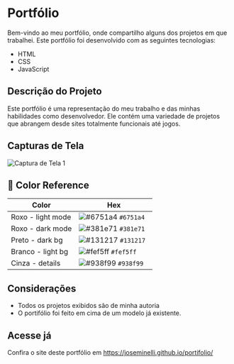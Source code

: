 # Portfólio

Bem-vindo ao meu portfólio, onde compartilho alguns dos projetos em que trabalhei. Este portfólio foi desenvolvido com as seguintes tecnologias:

- HTML
- CSS
- JavaScript

## Descrição do Projeto

Este portfólio é uma representação do meu trabalho e das minhas habilidades como desenvolvedor. Ele contém uma variedade de projetos que abrangem desde sites totalmente funcionais até jogos.

## Capturas de Tela

![Captura de Tela 1](https://media.discordapp.net/attachments/933499827638124575/1164192101572038726/screenshot1.png?ex=65425162&is=652fdc62&hm=5b9b7a2e35ad8c0578ff5ca3ea871e075f2cbc2229c169ae2ace1b24bc01255d&=&width=1177&height=662)

## 🎨 Color Reference

| Color          | Hex                                                                |
| -------------- | ------------------------------------------------------------------ |
| Roxo - light mode          | ![#6751a4](https://via.placeholder.com/10/6751a4?text=+) `#6751a4 `|
| Roxo - dark mode          | ![#381e71](https://via.placeholder.com/10/381e71?text=+) `#381e71 `|
| Preto - dark bg     | ![#131217](https://via.placeholder.com/10/131217?text=+) `#131217 `|
| Branco - light bg | ![#fef5ff](https://via.placeholder.com/10/fef5ff?text=+) `#fef5ff` |
| Cinza - details      | ![#938f99](https://via.placeholder.com/10/938f99?text=+) `#938f99` |

## Considerações

- Todos os projetos exibidos são de minha autoria
- O portifólio foi feito em cima de um modelo já existente.

## Acesse já
Confira o site deste portfólio em https://joseminelli.github.io/portifolio/
